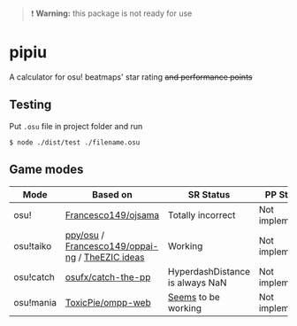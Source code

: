 > :exclamation: **Warning:** this package is not ready for use

# pipiu

A calculator for osu! beatmaps' star rating ~~and performance points~~

## Testing

Put `.osu` file in project folder and run
```
$ node ./dist/test ./filename.osu
```

## Game modes

| Mode | Based on | SR Status | PP Status |
|-|-|-|-|
| osu! | [Francesco149/ojsama](https://github.com/Francesco149/ojsama) | Totally incorrect | Not implemented |
| osu!taiko | [ppy/osu](https://github.com/ppy/osu) / [Francesco149/oppai-ng](https://github.com/Francesco149/oppai-ng) / [TheEZIC ideas](https://github.com/TheEZIC) | Working | Not implemented |
| osu!catch | [osufx/catch-the-pp](https://github.com/osufx/catch-the-pp) | HyperdashDistance is always NaN | Not implemented |
| osu!mania | [ToxicPie/ompp-web](https://github.com/toxicpie/ompp-web) | [Seems](https://twitter.com/octopussx_osu/status/1264657729592995841) to be working | Not implemented |
